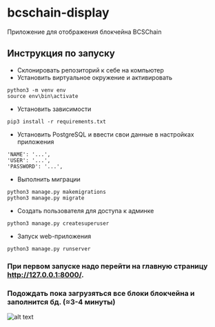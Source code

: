 # bcschain-display
Приложение для отображения блокчейна BCSChain


## Инструкция по запуску
  - Склонировать репозиторий к себе на компьютер
  - Установить виртуальное окружение и активировать
```shell
python3 -m venv env
source env\bin\activate
```
  - Установить зависимости
```shell
pip3 install -r requirements.txt
```
  - Установить PostgreSQL и ввести свои данные в настройках приложения
```shell
'NAME': '...',
'USER': '...',
'PASSWORD': '...',
```
  - Выполнить миграции
```shell
python3 manage.py makemigrations
python3 manage.py migrate
```
  - Создать пользователя для доступа к админке
```shell
python3 manage.py createsuperuser
```
  - Запуск web-приложения
```
python3 manage.py runserver
```

### При первом запуске надо перейти на главную страницу http://127.0.0.1:8000/.  
### Подождать пока загрузяться все блоки блокчейна и заполнится бд. (≈3-4 минуты)
![alt text](https://i.ibb.co/chtFwS0/m9-Gycablq3-Y.jpg)
